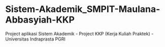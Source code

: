 # Sistem-Akademik_SMPIT-Maulana-Abbasyiah-KKP
Project aplikasi Sistem Akademik - Project KKP (Kerja Kuliah Praktek) - Universitas Indraprasta PGRI
